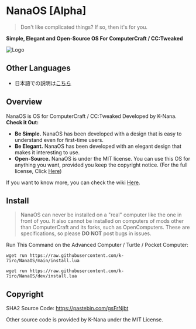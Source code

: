 # NanaOS [Alpha]
> Don't like complicated things? If so, then it's for you.

**Simple, Elegant and Open-Source OS For ComputerCraft / CC:Tweaked**

![Logo](https://github.com/k-7iro/NanaOS/assets/104609477/412ddea3-74ab-4455-8a71-416e2f693bca)

## Other Languages
- 日本語での説明は[こちら](README_JP.md)

## Overview
NanaOS is OS for ComputerCraft / CC:Tweaked Developed by K-Nana. **Check it Out:**
- **Be Simple.** NanaOS has been developed with a design that is easy to understand even for first-time users.
- **Be Elegant.** NanaOS has been developed with an elegant design that makes it interesting to use.
- **Open-Source.** NanaOS is under the MIT license. You can use this OS for anything you want, provided you keep the copyright notice. (For the full license, Click [Here](LICENSE))

If you want to know more, you can check the wiki [Here](https://github.com/k-7iro/NanaOS/wiki).

## Install
> NanaOS can never be installed on a "real" computer like the one in front of you. It also cannot be installed on computers of mods other than ComputerCraft and its forks, such as OpenComputers. These are specifications, so please **DO NOT** post bugs in issues.

Run This Command on the Advanced Computer / Turtle / Pocket Computer:

`wget run https://raw.githubusercontent.com/k-7iro/NanaOS/main/install.lua`

`wget run https://raw.githubusercontent.com/k-7iro/NanaOS/dev/install.lua`

## Copyright
SHA2 Source Code: https://pastebin.com/gsFrNjbt

Other source code is provided by K-Nana under the MIT License.
